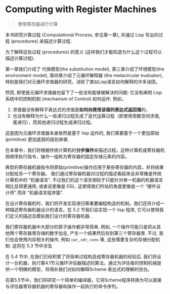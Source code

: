 # Computing with Register Machines

> 使用寄存器进行计算



本书研究计算过程 (Computational Process, 参见第一章), 并通过 Lisp 写出的过程 (procedures) 来描述计算过程.

为了解释这些过程 (procedures) 的意义 (这样我们才能知道为什么这个过程可以描述计算过程).  

第一章我们介绍了 代换模型(the substitution model),  第三章介绍了环境模型(the environment model), 第四章介绍了元循环解释器 (the metacircular evaluator),   特别是我们对元循环求值器的研究，消除了类似Lisp语言如何解释的许多谜团。

然而, 即使是元循环求值器也留下了一些没有能够被解决的问题: 它没有阐明 Lisp 系统中的控制机制 (mechanism of Control) 如何运作. 例如，

1. 求值器没有解释子表达式的求值是**如何向使用该值的表达式返回值**的，
2. 也没有解释为什么一些递归过程生成了迭代运算过程（即使用常数空间求值, 尾递归），而其他递归过程生成递归过程。

这是因为元循环求值器本身依然是基于 lisp 运作的, 我们需要基于一个更加原始 (primitive) 更加底层的级别来做.

在本章中，我们将根据传统计算机的**分步操作**来描述过程。这种计算机或寄存器机按顺序执行指令，操作一组称为寄存器的固定存储元素的内容。

典型的寄存器机器指令将原始(primitive)操作应用于某些寄存器的内容，并将结果分配给另一个寄存器。 我们通过寄存器机器对过程的描述看起来会非常像是传统计算机中的 “机器语言”. 不过我们的这个语言相较于只能针对单一机器的机器语言相比显得更通用, 或者说更像是 DSL. 这使得我们所站的角度更像是一个 “硬件设计师” 而非 “机器语言程序猿”. 

在设计寄存器机时，我们将开发实现递归等重要编程构造的机制。我们还将介绍一种描述寄存器机器设计的语言。在 5.2 节我们会实现一个 lisp 程序, 它可以使用我们定义的描述去模拟我们设计的寄存器机器.

我们寄存器机器中大部分的原子操作都非常简单, 例如, 一个操作可能只是将从其他两个寄存器里存储的数字加总, 产生一个结果然后存到第三个寄存器里. 不过, 我们也会使用内存相关的操作, 例如 `car`, `cdr`, `cons` 等, 这些需要复杂的存储分配机制. 这将在 5.3 节中涉及

在 5.4 节中,  在我们已经积累了将简单过程构造成寄存器机器的经验后. 我们将设计一台机器，执行第4.1节元循环评估器描述的算法。通过为评估者的控制机械提供一个明确的模型，将填补我们对如何解释Scheme 表达式的理解的空白。

在第5.5节中，我们将研究一个简单的编译器，它将Scheme程序转换为可以直接与评估器寄存器机器的寄存器和操作一起执行的命令序列。

